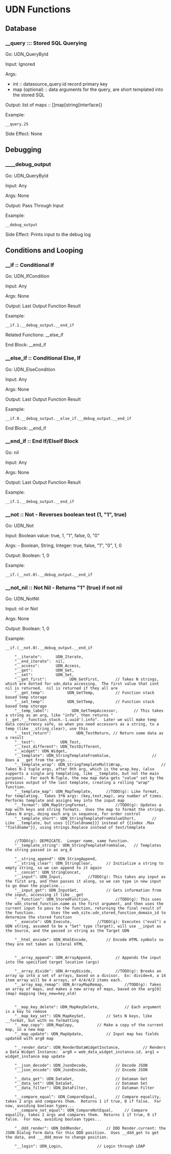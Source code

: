 # UDN Functions

## Database

### __query ::: Stored SQL Querying

Go: UDN_QueryById

Input: Ignored

Args:

  - int :: datasource_query.id record primary key
  - map (optional) :: data arguments for the query, are short templated into the stored SQL

Output: list of maps :: []map[string]interface{}

Example:

```
__query.25
```

Side Effect: None

## Debugging

### ____debug_output

Go: UDN_QueryById

Input: Any

Args: None

Output: Pass Through Input

Example:

```
__debug_output
```

Side Effect: Prints input to the debug log

## Conditions and Looping

### __if :: Conditional If

Go: UDN_IfCondition

Input: Any

Args: None

Output: Last Output Function Result

Example:

```
__if.1.__debug_output.__end_if
```

Related Functions: __else_if

End Block: __end_if


### __else_if :: Conditional Else, If

Go: UDN_ElseCondition

Input: Any

Args: None

Output: Last Output Function Result

Example:

```
__if.0.__debug_output.__else_if.__debug_output.__end_if
```

End Block: __end_if


### __end_if :: End If/ElseIf Block

Go: nil

Input: Any

Args: None

Output: Last Output Function Result

Example:

```
__if.1.__debug_output.__end_if
```


### __not :: Not - Reverses boolean test (1, "1", true)

Go: UDN_Not

Input: Boolean value: true, 1, "1", false, 0, "0"

Args:
    - Boolean, String, Integer: true, false, "1", "0", 1, 0

Output: Boolean: 1, 0

Example:

```
__if.(__not.0).__debug_output.__end_if
```


### __not_nil :: Not Nil - Returns "1" (true) if not nil

Go: UDN_NotNil

Input: nil or Not

Args: None

Output: Boolean: 1, 0

Example:

```
__if.(__not.0).__debug_output.__end_if
```



		"__iterate":      UDN_Iterate,
		"__end_iterate":  nil,
		"__access":       UDN_Access,
		"__get":          UDN_Get,
		"__set":          UDN_Set,
		"__get_first":          UDN_GetFirst,		// Takes N strings, which are dotted for udn_data accessing.  The first value that isnt nil is returned.  nil is returned if they all are
		"__get_temp":          UDN_GetTemp,			// Function stack based temp storage
		"__set_temp":          UDN_SetTemp,			// Function stack based temp storage
		"__temp_label":          UDN_GetTempAccessor,		// This takes a string as an arg, like "info", then returns "(__get.'__function_stack.-1.uuid').info".  Later we will make temp data concurrency safe, so when you need accessors as a string, to a temp (like __string_clear), use this
		"__test_return":           UDN_TestReturn, // Return some data as a result
		"__test":           UDN_Test,
		"__test_different": UDN_TestDifferent,
		"__widget": UDN_Widget,
		"__template": UDN_StringTemplateFromValue,					// Does a __get from the args...
		"__template_wrap": UDN_StringTemplateMultiWrap,					// Takes N-2 tuple args, after 0th arg, which is the wrap_key, (also supports a single arg templating, like __template, but not the main purpose).  For each N-Tuple, the new map data gets "value" set by the previous output of the last template, creating a rolling "wrap" function.
		"__template_map": UDN_MapTemplate,		//TODO(g): Like format, for templating.  Takes 3*N args: (key,text,map), any number of times.  Performs template and assigns key into the input map
		"__format": UDN_MapStringFormat,			//TODO(g): Updates a map with keys and string formats.  Uses the map to format the strings.  Takes N args, doing each arg in sequence, for order control
		"__template_short": UDN_StringTemplateFromValueShort,		// Like __template, but uses {{{fieldname}}} instead of {{index .Max "fieldname"}}, using strings.Replace instead of text/template


		//TODO(g): DEPRICATE.  Longer name, same function.
		"__template_string": UDN_StringTemplateFromValue,	// Templates the string passed in as arg_0

		"__string_append": UDN_StringAppend,
		"__string_clear": UDN_StringClear,		// Initialize a string to empty string, so we can append to it again
		"__concat": UDN_StringConcat,
		"__input": UDN_Input,			//TODO(g): This takes any input as the first arg, and then passes it along, so we can type in new input to go down the pipeline...
		"__input_get": UDN_InputGet,			// Gets information from the input, accessing it like __get
		"__function": UDN_StoredFunction,			//TODO(g): This uses the udn_stored_function.name as the first argument, and then uses the current input to pass to the function, returning the final result of the function.		Uses the web_site.udn_stored_function_domain_id to determine the stored function
		"__execute": UDN_Execute,			//TODO(g): Executes ("eval") a UDN string, assumed to be a "Set" type (Target), will use __input as the Source, and the passed in string as the Target UDN

		"__html_encode": UDN_HtmlEncode,		// Encode HTML symbols so they are not taken as literal HTML


		"__array_append": UDN_ArrayAppend,			// Appends the input into the specified target location (args)

		"__array_divide": UDN_ArrayDivide,			//TODO(g): Breaks an array up into a set of arrays, based on a divisor.  Ex: divide=4, a 14 item array will be 4 arrays, of 4/4/4/2 items each.
		"__array_map_remap": UDN_ArrayMapRemap,			//TODO(g): Takes an array of maps, and makes a new array of maps, based on the arg[0] (map) mapping (key_new=key_old)


		"__map_key_delete": UDN_MapKeyDelete,			// Each argument is a key to remove
		"__map_key_set": UDN_MapKeySet,			// Sets N keys, like __format, but with no formatting
		"__map_copy": UDN_MapCopy,			// Make a copy of the current map, in a new map
		"__map_update": UDN_MapUpdate,			// Input map has fields updated with arg0 map

		"__render_data": UDN_RenderDataWidgetInstance,			// Renders a Data Widget Instance:  arg0 = web_data_widget_instance.id, arg1 = widget_instance map update

		"__json_decode": UDN_JsonDecode,			// Decode JSON
		"__json_encode": UDN_JsonEncode,			// Encode JSON

		"__data_get": UDN_DataGet,					// Dataman Get
		"__data_set": UDN_DataSet,					// Dataman Set
		"__data_filter": UDN_DataFilter,			// Dataman Filter

		"__compare_equal": UDN_CompareEqual,		// Compare equality, takes 2 args and compares them.  Returns 1 if true, 0 if false.  For now, avoiding boolean types...
		"__compare_not_equal": UDN_CompareNotEqual,		// Compare equality, takes 2 args and compares them.  Returns 1 if true, 0 if false.  For now, avoiding boolean types...

		"__ddd_render": UDN_DddRender,			// DDD Render.current: the JSON Dialog Form data for this DDD position.  Uses __ddd_get to get the data, and ___ddd_move to change position.

		"__login": UDN_Login,				// Login through LDAP

